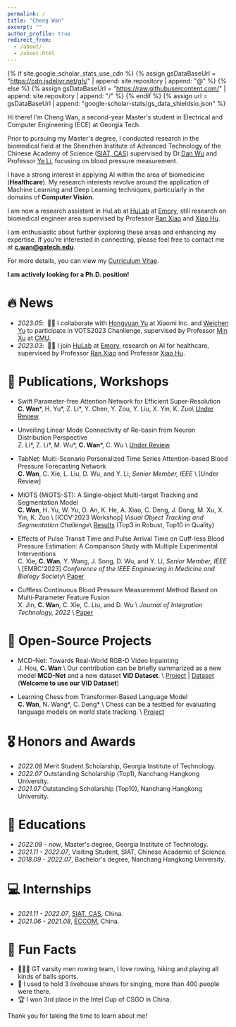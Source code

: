```yaml
---
permalink: /
title: "Cheng Wan"
excerpt: ""
author_profile: true
redirect_from: 
  - /about/
  - /about.html
---
```


{% if site.google_scholar_stats_use_cdn %}
{% assign gsDataBaseUrl = "https://cdn.jsdelivr.net/gh/" | append: site.repository | append: "@" %}
{% else %}
{% assign gsDataBaseUrl = "https://raw.githubusercontent.com/" | append: site.repository | append: "/" %}
{% endif %}
{% assign url = gsDataBaseUrl | append: "google-scholar-stats/gs_data_shieldsio.json" %}

<span class='anchor' id='about-me'></span>

Hi there! I'm Cheng Wan, a second-year Master's student in Electrical and Computer Engineering (ECE) at Georgia Tech.

Prior to pursuing my Master's degree, I conducted research in the biomedical field at the Shenzhen Institute of Advanced Technology of the Chinese Academy of Science ([SIAT, CAS](https://english.siat.ac.cn/)) supervised by Dr.[Dan Wu](https://www.bit-siat.com/en/index.php?s=/Show/index/cid/12/id/16.html) and Professor [Ye Li](http://www.bit-siat.com/en/index.php?s=/Show/index/cid/10/id/2.html), focusing on blood pressure measurement.

I have a strong interest in applying AI within the area of biomedicine (**Healthcare**). My research interests revolve around the application of Machine Learning and Deep Learning techniques, particularly in the domains of **Computer Vision**.

I am now a research assistant in HuLab at [HuLab](https://www.nursing.emory.edu/initiatives/center-for-data-science) at [Emory](), still research on biomedical engineer area supervised by Professor [Ran Xiao]([https://www.nursing.emory.edu/initiatives/center-for-data-science](https://www.nursing.emory.edu/faculty-staff/ran-xiao)) and [Xiao Hu](https://www.nursing.emory.edu/faculty-staff/xiao-hu). 

I am enthusiastic about further exploring these areas and enhancing my expertise. If you're interested in connecting, please feel free to contact me at **c.wan@gatech.edu**.

For more details, you can view my [Curriculum Vitae](pdfs/mycv.pdf).

**I am actively looking for a Ph.D. position!**

# 🔥 News
- *2023.05*: &nbsp;🎉🎉 I collaborate with [Hongyuan Yu](https://hongyuanyu.github.io/) at Xiaomi Inc. and [Weichen Yu](https://weichen-yu.github.io/) to participate in VOTS2023 Chanllenge, supervised by Professor [Min Xu](https://xulabs.github.io/min-xu/) at [CMU]().
- *2023.03*: &nbsp;🎉🎉 I join [HuLab](https://www.nursing.emory.edu/initiatives/center-for-data-science) at [Emory](), research on AI for healthcare, supervised by Professor [Ran Xiao](https://www.nursing.emory.edu/initiatives/center-for-data-science) and Professor [Xiao Hu](https://www.nursing.emory.edu/faculty-staff/xiao-hu).  

# 📝 Publications, Workshops
- Swift Parameter-free Attention Network for Efficient Super-Resolution \
**C. Wan**\*, H. Yu\*, Z. Li\*, Y. Chen, Y. Zou, Y. Liu, X. Yin, K. Zuo\\
[Under Review](https://arxiv.org/abs/2311.12770)

- Unveiling Linear Mode Connectivity of Re-basin from Neuron Distribution Perspective \
Z. Li\*, Z. Li\*, M. Wu\*, **C. Wan**\*, C. Wu \\
[Under Review](https://openreview.net/pdf?id=RzOm9oOSzm)

- TabNet: Muiti-Scenario Personalized Time Series Attention-based Blood Pressure Forecasting Network \
**C. Wan**, C. Xie, L. Liu, D. Wu, and Y. Li, _Senior Member, IEEE_ \\
[Under Review]

- MiOTS (MiOTS-ST): A Single-object Multi-target Tracking and Segmentation Model \
**C. Wan**, H. Yu, W. Yu, D. An, K. He, A. Xiao, C. Deng, J. Dong, M. Xu, X. Yin, K. Zuo \\
[ICCV'2023 Workshop] *Visual Object Tracking and Segmentation Challenge*\\
[Results](https://openaccess.thecvf.com/content/ICCV2023W/VOTS/papers/Kristan_The_First_Visual_Object_Tracking_Segmentation_VOTS2023_Challenge_Results_ICCVW_2023_paper.pdf) (Top3 in Robust, Top10 in Quality)

- Effects of Pulse Transit Time and Pulse Arrival Time on Cuff-less Blood Pressure Estimation: A Comparison Study with Multiple Experimental Interventions \
C. Xie, **C. Wan**, Y. Wang, J. Song, D. Wu, and Y. Li, _Senior Member, IEEE_ \\
[EMBC'2023] _Conference of the IEEE Engineering in Medicine and Biology Society_\\
[Paper](https://arinex.com.au/EMBC/pdf/full-paper_1245.pdf)

- Cuffless Continuous Blood Pressure Measurement Method Based on Multi-Parameter Feature Fusion \
X. Jin, **C. Wan**, C. Xie, C. Liu, and D. Wu \\
*Journal of Integration Technology, 2022* \\
[Paper](https://jcjs.siat.ac.cn/jcjsen/article/abstract/202302004?st=search)

# 📝 Open-Source Projects
- MCD-Net: Towards Real-World RGB-D Video Inpainting \
J. Hou, **C. Wan** \\
Our contribution can be briefly summarized as a new model **MCD-Net** and a new dataset **VID Dataset**. \\
[Project](https://github.com/JCATCV/MCD-Net) | [Dataset](https://pan.baidu.com/s/1q9ys6ITxQgtfgYltQbdyvA?pwd=lor3) (**Welcome to use our VID Dataset**)

- Learning Chess from Transformer-Based Language Model \
**C. Wan**, N. Wang*, C. Deng* \\
Chess can be a testbed for evaluating language models on world state tracking. \\
[Project](https://github.com/JornyWan/learning-chess-blindfolded)

# 🎖 Honors and Awards
- *2022.08* Merit Student Scholarship, Georgia Institute of Technology. 
- *2022.07* Outstanding Scholarship (Top1), Nanchang Hangkong University.
- *2021.07* Outstanding Scholarship (Top10), Nanchang Hangkong University.

# 📖 Educations
- *2022.08 - now*, Master's degree, Georgia Institute of Technology.
- *2021.11 - 2022.07*, Visiting Student, SIAT, Chinese Academic of Science.
- *2018.09 - 2022.07*, Bachelor's degree, Nanchang Hangkong University.

# 💻 Internships
- *2021.11 - 2022.07*, [SIAT, CAS](https://english.siat.ac.cn/), China.
- *2021.06 - 2021.08*, [ECCOM](https://www.eccom.com/en/), China.

# 💬 Fun Facts
- 🚣🏼‍♂️ GT varsity men rowing team, I love rowing, hiking and playing all kinds of balls sports.
- 🎤 I used to hold 3 livehouse shows for singing, more than 400 people were there.
- 🏆 I won 3rd place in the Intel Cup of CSGO in China.

Thank you for taking the time to learn about me!





